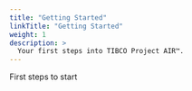 ```yaml
---
title: "Getting Started"
linkTitle: "Getting Started"
weight: 1
description: >
  Your first steps into TIBCO Project AIR™.
---
```


First steps to start
